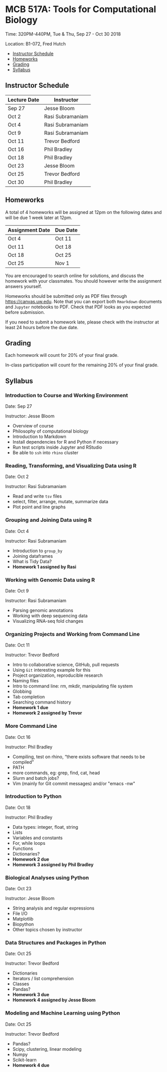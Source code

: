 # MCB 517A: Tools for Computational Biology

Time: 320PM-440PM, Tue & Thu, Sep 27 - Oct 30 2018

Location: B1-072, Fred Hutch

  * [Instructor Schedule](#instructor-schedule)
  * [Homeworks](#homeworks)
  * [Grading](#grading)
  * [Syllabus](#syllabus)

## Instructor Schedule

| Lecture Date | Instructor       |
|--------------|------------------|
| Sep 27       | Jesse Bloom      |
| Oct 2        | Rasi Subramaniam |
| Oct 4        | Rasi Subramaniam |
| Oct 9        | Rasi Subramaniam |
| Oct 11       | Trevor Bedford   |
| Oct 16       | Phil Bradley     |
| Oct 18       | Phil Bradley     |
| Oct 23       | Jesse Bloom      |
| Oct 25       | Trevor Bedford   |
| Oct 30       | Phil Bradley     |

## Homeworks 

A total of 4 homeworks will be assigned at 12pm on the following dates and will be due 1 week later at 12pm.

| Assignment Date | Due Date |
|-----------------|----------|
| Oct 4           | Oct 11   |
| Oct 11          | Oct 18   |
| Oct 18          | Oct 25   |
| Oct 25          | Nov 1    |

You are encouraged to search online for solutions, and discuss the homework with your classmates. You should however write the assignment answers yourself.

Homeworks should be submitted only as PDF files through <https://canvas.uw.edu>. Note that you can export both `Rmarkdown` documents and `Jupyter` notebooks to PDF. Check that PDF looks as you expected before submission.

If you need to submit a homework late, please check with the instructor at least 24 hours before the due date.

## Grading

Each homework will count for 20% of your final grade.

In-class participation will count for the remaining 20% of your final grade.


## Syllabus


### Introduction to Course and Working Environment

Date: Sep 27

Instructor: Jesse Bloom

* Overview of course
* Philosophy of computational biology
* Introduction to Markdown
* Install dependencies for R and Python if necessary
* Run test scripts inside Jupyter and RStudio
* Be able to `ssh` into `rhino` cluster


### Reading, Transforming, and Visualizing Data using R

Date: Oct 2

Instructor: Rasi Subramaniam        

* Read and write `tsv` files
* select, filter, arrange, mutate, summarize data
* Plot point and line graphs


### Grouping and Joining Data using R

Date: Oct 4

Instructor: Rasi Subramaniam        

* Introduction to `group_by`
* Joining dataframes
* What is Tidy Data?
* **Homework 1 assigned by Rasi**


### Working with Genomic Data using R

Date: Oct 9

Instructor: Rasi Subramaniam        

* Parsing genomic annotations
* Working with deep sequencing data
* Visualizing RNA-seq fold changes


### Organizing Projects and Working from Command Line

Date: Oct 11

Instructor: Trevor Bedford

* Intro to collaborative science, GitHub, pull requests
* Using `Git` interesting example for this
* Project organization, reproducible research
* Naming files 
* Intro to command line: rm, mkdir, manipulating file system
* Globbing
* Tab completion
* Searching command history
* **Homework 1 due**
* **Homework 2 assigned by Trevor**


### More Command Line

Date: Oct 16

Instructor: Phil Bradley

* Compiling, test on rhino, “there exists software that needs to be compiled”
* PATH
* more commands, eg: grep, find, cat, head
* Slurm and batch jobs?
* Vim (mainly for Git commit messages) and/or "emacs -nw"


### Introduction to Python

Date: Oct 18

Instructor: Phil Bradley

* Data types: integer, float, string
* Lists
* Variables and constants
* For, while loops
* Functions
* Dictionaries?
* **Homework 2 due**
* **Homework 3 assigned by Phil Bradley**


### Biological Analyses using Python

Date: Oct 23

Instructor: Jesse Bloom

* String analysis and regular expressions
* File I/O
* Matplotlib
* Biopython
* Other topics chosen by instructor


### Data Structures and Packages in Python

Date: Oct 25

Instructor: Trevor Bedford

* Dictionaries
* Iterators / list comprehension
* Classes
* Pandas?
* **Homework 3 due**
* **Homework 4 assigned by Jesse Bloom**


### Modeling and Machine Learning using Python

Date: Oct 25

Instructor: Trevor Bedford

* Pandas?
* Scipy, clustering, linear modeling
* Numpy
* Scikit-learn
* **Homework 4 due**
